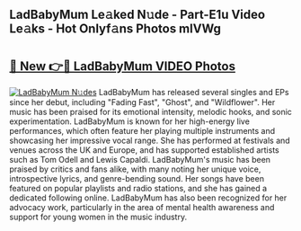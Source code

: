 ## LadBabyMum Le𝚊ked N𝚞de - Part-E1u Video Le𝚊ks - Hot Onlyf𝚊ns Photos mlVWg

# <h2><a href="http://ac33978.deff.icu/?id=LadBabyMum">🔗 New 👉🔴 LadBabyMum VIDEO Photos</a></h2>

[![LadBabyMum N𝚞des](https://i.imgur.com/rIISA9y.gif)](http://ac33978.deff.icu/?id=LadBabyMum)
LadBabyMum has released several singles and EPs since her debut, including "Fading Fast", "Ghost", and "Wildflower". Her music has been praised for its emotional intensity, melodic hooks, and sonic experimentation. LadBabyMum is known for her high-energy live performances, which often feature her playing multiple instruments and showcasing her impressive vocal range. She has performed at festivals and venues across the UK and Europe, and has supported established artists such as Tom Odell and Lewis Capaldi. LadBabyMum's music has been praised by critics and fans alike, with many noting her unique voice, introspective lyrics, and genre-bending sound. Her songs have been featured on popular playlists and radio stations, and she has gained a dedicated following online. LadBabyMum has also been recognized for her advocacy work, particularly in the area of mental health awareness and support for young women in the music industry.
